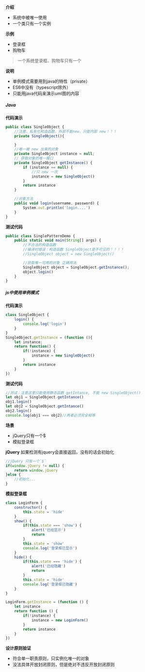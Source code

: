 **介绍**
- 系统中被唯一使用
- 一个类只有一个实例

**示例**
- 登录框
- 购物车

> 一个系统登录框、购物车只有一个

**说明**
- 单例模式需要用到java的特性（private）
- ES6中没有（typescript除外）
- 只能用java代码来演示uml图的内容
##### Java
**代码演示**
```js
public class SingleObject {
    //注意，私有化构造函数，外部不能new，只能内部 new！！！
    private SingleObject(){

    }
    //唯一被 new 出来的对象
    private SingleObject instance = null;
    // 获取对象的唯一接口
    private SingleObject getInstance() {
        if (instance == null) {
            //只 new 一次
            instance = new SingleObject()
        }
        return instance
    }

    //对象方法
    public void login(username, password) {
        System.out.println('login....')
    }
}
```
**测试代码**
```js
public class SinglePatternDemo {
    public static void main(String[] args) {
        //不合法的构造函数
        //编译时错误：构造函数 SingleObject是不可见的！！！！
        //SingleObject object = new SingleObject()

        //获取唯一可用的对象 正确用法
        SingleObject object = SingleObject.getInstance();
        object.login()
    }
}
```
##### js中使用单例模式
**代码演示**
```js
class SingleObject {
    login() {
        console.log('login')
    }
}
SingleObject.getInstance = (function (){
    let instance;
    return function() {
        if(!instance) {
            instance = new SingleObject()
        }
        return instance
    }
})
```
**测试代码**
```js
//测试：注意这里只能使用静态函数 getIntance, 不能 new SingleObject()
let obj1 = SingleObject.getIntance()
obj1.login()
let obj2 = SingleObject.getIntance()
obj2.login()
console.log(obj1 === obj2)//两者必须完全相等
```

**场景**
- jQuery只有一个$
- 模拟登录框

**jQuery**
如果检测有jquery会直接返回，没有的话会初始化
```js
//jQuery 只有一个`$`
if(window.jQuery != null) {
    return window.jQuery
}else {
    //初始化...
}
```
**模拟登录框**
```js
class LoginForm {
    constructor() {
        this.state = 'hide'
    }
    show() {
        if(this.state === 'show') {
            alert('已经显示')
            return
        }
        this.state = 'show'
        console.log('登录框已显示')
    }
    hide() {
        if(this.state === 'hide') {
            alert('已经隐藏')
            return
        }
        this.state = 'hide'
        console.log('登录框已隐藏')
    }
}
```
```js
LoginForm.getInstance = (function () {
    let instance
    return function () {
        if(!instance) {
            instance = new LoginForm()
        }
        return instance
    }
})
```
**设计原则验证**
- 符合单一职责原则，只实例化唯一的对象
- 没法具体开放封闭原则，但是绝对不违反开放封闭原则